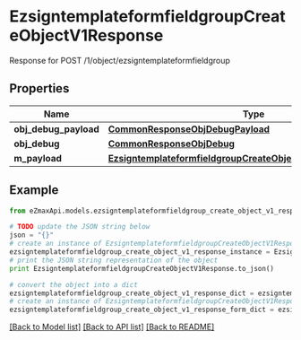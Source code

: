 # EzsigntemplateformfieldgroupCreateObjectV1Response

Response for POST /1/object/ezsigntemplateformfieldgroup

## Properties
Name | Type | Description | Notes
------------ | ------------- | ------------- | -------------
**obj_debug_payload** | [**CommonResponseObjDebugPayload**](CommonResponseObjDebugPayload.md) |  | 
**obj_debug** | [**CommonResponseObjDebug**](CommonResponseObjDebug.md) |  | [optional] 
**m_payload** | [**EzsigntemplateformfieldgroupCreateObjectV1ResponseMPayload**](EzsigntemplateformfieldgroupCreateObjectV1ResponseMPayload.md) |  | 

## Example

```python
from eZmaxApi.models.ezsigntemplateformfieldgroup_create_object_v1_response import EzsigntemplateformfieldgroupCreateObjectV1Response

# TODO update the JSON string below
json = "{}"
# create an instance of EzsigntemplateformfieldgroupCreateObjectV1Response from a JSON string
ezsigntemplateformfieldgroup_create_object_v1_response_instance = EzsigntemplateformfieldgroupCreateObjectV1Response.from_json(json)
# print the JSON string representation of the object
print EzsigntemplateformfieldgroupCreateObjectV1Response.to_json()

# convert the object into a dict
ezsigntemplateformfieldgroup_create_object_v1_response_dict = ezsigntemplateformfieldgroup_create_object_v1_response_instance.to_dict()
# create an instance of EzsigntemplateformfieldgroupCreateObjectV1Response from a dict
ezsigntemplateformfieldgroup_create_object_v1_response_form_dict = ezsigntemplateformfieldgroup_create_object_v1_response.from_dict(ezsigntemplateformfieldgroup_create_object_v1_response_dict)
```
[[Back to Model list]](../README.md#documentation-for-models) [[Back to API list]](../README.md#documentation-for-api-endpoints) [[Back to README]](../README.md)


